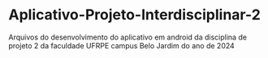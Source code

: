 # Aplicativo-Projeto-Interdisciplinar-2
Arquivos do desenvolvimento do aplicativo em android da disciplina de projeto 2 da faculdade UFRPE campus Belo Jardim do ano de 2024
